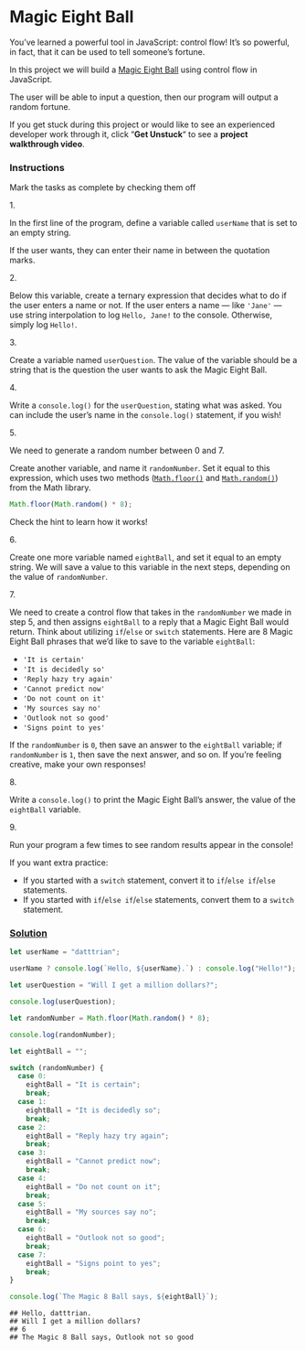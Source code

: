 # Magic Eight Ball

You’ve learned a powerful tool in JavaScript: control flow! It’s so
powerful, in fact, that it can be used to tell someone’s fortune.

In this project we will build a
<a href="https://en.wikipedia.org/wiki/Magic_8-Ball"
class="e14vpv2g1 gamut-xro1w8-ResetElement-Anchor-AnchorBase e1bhhzie0"
target="_blank" rel="noopener">Magic Eight Ball</a> using control flow
in JavaScript.

The user will be able to input a question, then our program will output
a random fortune.

If you get stuck during this project or would like to see an experienced
developer work through it, click “**Get Unstuck**“ to see a **project
walkthrough video**.

### Instructions

Mark the tasks as complete by checking them off

1\.

In the first line of the program, define a variable called `userName`
that is set to an empty string.

If the user wants, they can enter their name in between the quotation
marks.

2\.

Below this variable, create a ternary expression that decides what to do
if the user enters a name or not. If the user enters a name — like
`'Jane'` — use string interpolation to log `Hello, Jane!` to the
console. Otherwise, simply log `Hello!`.

3\.

Create a variable named `userQuestion`. The value of the variable should
be a string that is the question the user wants to ask the Magic Eight
Ball.

4\.

Write a `console.log()` for the `userQuestion`, stating what was asked.
You can include the user’s name in the `console.log()` statement, if you
wish!

5\.

We need to generate a random number between 0 and 7.

Create another variable, and name it `randomNumber`. Set it equal to
this expression, which uses two methods (<a
href="https://developer.mozilla.org/en-US/docs/Web/JavaScript/Reference/Global_Objects/Math/floor"
class="e14vpv2g1 gamut-xro1w8-ResetElement-Anchor-AnchorBase e1bhhzie0"
target="_blank" rel="noopener"><code
class="code__2rdF32qjRVp7mMVBHuPwDS">Math.floor()</code></a> and <a
href="https://developer.mozilla.org/en-US/docs/Web/JavaScript/Reference/Global_Objects/Math/random"
class="e14vpv2g1 gamut-xro1w8-ResetElement-Anchor-AnchorBase e1bhhzie0"
target="_blank" rel="noopener"><code
class="code__2rdF32qjRVp7mMVBHuPwDS">Math.random()</code></a>) from the
Math library.

``` js
Math.floor(Math.random() * 8);
```

Check the hint to learn how it works!

6\.

Create one more variable named `eightBall`, and set it equal to an empty
string. We will save a value to this variable in the next steps,
depending on the value of `randomNumber`.

7\.

We need to create a control flow that takes in the `randomNumber` we
made in step 5, and then assigns `eightBall` to a reply that a Magic
Eight Ball would return. Think about utilizing `if`/`else` or `switch`
statements. Here are 8 Magic Eight Ball phrases that we’d like to save
to the variable `eightBall`:

- `'It is certain'`
- `'It is decidedly so'`
- `'Reply hazy try again'`
- `'Cannot predict now'`
- `'Do not count on it'`
- `'My sources say no'`
- `'Outlook not so good'`
- `'Signs point to yes'`

If the `randomNumber` is `0`, then save an answer to the `eightBall`
variable; if `randomNumber` is `1`, then save the next answer, and so
on. If you’re feeling creative, make your own responses!

8\.

Write a `console.log()` to print the Magic Eight Ball’s answer, the
value of the `eightBall` variable.

9\.

Run your program a few times to see random results appear in the
console!

If you want extra practice:

- If you started with a `switch` statement, convert it to
  `if`/`else if`/`else` statements.
- If you started with `if`/`else if`/`else` statements, convert them to
  a `switch` statement.

### [Solution](magic-eight-ball-1.js)

``` javascript
let userName = "datttrian";

userName ? console.log(`Hello, ${userName}.`) : console.log("Hello!");

let userQuestion = "Will I get a million dollars?";

console.log(userQuestion);

let randomNumber = Math.floor(Math.random() * 8);

console.log(randomNumber);

let eightBall = "";

switch (randomNumber) {
  case 0:
    eightBall = "It is certain";
    break;
  case 1:
    eightBall = "It is decidedly so";
    break;
  case 2:
    eightBall = "Reply hazy try again";
    break;
  case 3:
    eightBall = "Cannot predict now";
    break;
  case 4:
    eightBall = "Do not count on it";
    break;
  case 5:
    eightBall = "My sources say no";
    break;
  case 6:
    eightBall = "Outlook not so good";
    break;
  case 7:
    eightBall = "Signs point to yes";
    break;
}

console.log(`The Magic 8 Ball says, ${eightBall}`);
```

    ## Hello, datttrian.
    ## Will I get a million dollars?
    ## 6
    ## The Magic 8 Ball says, Outlook not so good
